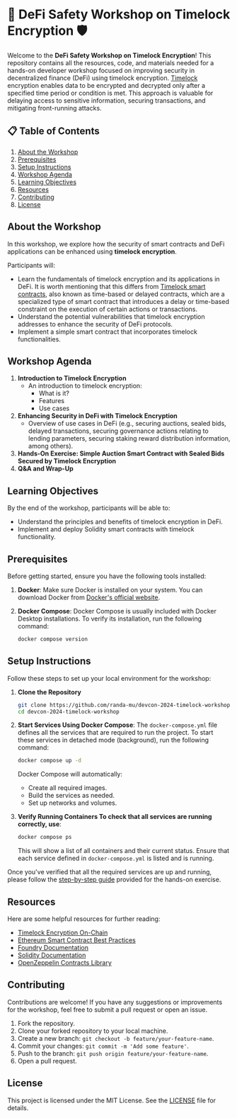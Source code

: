 # 🏦 DeFi Safety Workshop on Timelock Encryption 🛡️

Welcome to the **DeFi Safety Workshop on Timelock Encryption**! This repository contains all the resources, code, and materials needed for a hands-on developer workshop focused on improving security in decentralized finance (DeFi) using timelock encryption. [Timelock](https://randa.mu/features/timelock-encryption-on-chain) encryption enables data to be encrypted and decrypted only after a specified time period or condition is met. This approach is valuable for delaying access to sensitive information, securing transactions, and mitigating front-running attacks.

## 📋 Table of Contents
1. [About the Workshop](#about-the-workshop)
2. [Prerequisites](#prerequisites)
3. [Setup Instructions](#setup-instructions)
4. [Workshop Agenda](#workshop-agenda)
5. [Learning Objectives](#learning-objectives)
6. [Resources](#resources)
7. [Contributing](#contributing)
8. [License](#license)

## About the Workshop

In this workshop, we explore how the security of smart contracts and DeFi applications can be enhanced using **timelock encryption**.

Participants will:
- Learn the fundamentals of timelock encryption and its applications in DeFi. It is worth mentioning that this differs from [Timelock smart contracts](https://www.lcx.com/introduction-to-timelock-smart-contracts/), also known as time-based or delayed contracts, which are a specialized type of smart contract that introduces a delay or time-based constraint on the execution of certain actions or transactions.
- Understand the potential vulnerabilities that timelock encryption addresses to enhance the security of DeFi protocols.
- Implement a simple smart contract that incorporates timelock functionalities.

## Workshop Agenda

1. **Introduction to Timelock Encryption**
    - An introduction to timelock encryption:
        - What is it?
        - Features
        - Use cases
2. **Enhancing Security in DeFi with Timelock Encryption**
    - Overview of use cases in DeFi (e.g., securing auctions, sealed bids, delayed transactions, securing governance actions relating to lending parameters, securing staking reward distribution information, among others).
3. **Hands-On Exercise: Simple Auction Smart Contract with Sealed Bids Secured by Timelock Encryption**
4. **Q&A and Wrap-Up**

## Learning Objectives

By the end of the workshop, participants will be able to:
- Understand the principles and benefits of timelock encryption in DeFi.
- Implement and deploy Solidity smart contracts with timelock functionality.


## Prerequisites

Before getting started, ensure you have the following tools installed:

1. **Docker**: Make sure Docker is installed on your system. You can download Docker from [Docker's official website](https://www.docker.com/get-started).
   
2. **Docker Compose**: Docker Compose is usually included with Docker Desktop installations. To verify its installation, run the following command:
   ```bash
   docker compose version
   ```

## Setup Instructions

Follow these steps to set up your local environment for the workshop:

1. **Clone the Repository**
    ```bash
    git clone https://github.com/randa-mu/devcon-2024-timelock-workshop.git
    cd devcon-2024-timelock-workshop
    ```

2. **Start Services Using Docker Compose**: The `docker-compose.yml` file defines all the services that are required to run the project. To start these services in detached mode (background), run the following command:
    ```bash
    docker compose up -d
    ```
    Docker Compose will automatically:
    - Create all required images.
    - Build the services as needed.
    - Set up networks and volumes.

3. **Verify Running Containers
To check that all services are running correctly, use**:
    ```bash
    docker compose ps
    ```

    This will show a list of all containers and their current status. Ensure that each service defined in `docker-compose.yml` is listed and is running.

Once you've verified that all the required services are up and running, please follow the [step-by-step guide](STEP_BY_STEP_GUIDE.md) provided for the hands-on exercise. 


## Resources

Here are some helpful resources for further reading:
- [Timelock Encryption On-Chain](https://randa.mu/features/timelock-encryption-on-chain)
- [Ethereum Smart Contract Best Practices](https://consensys.github.io/smart-contract-best-practices/)
- [Foundry Documentation](https://book.getfoundry.sh/)
- [Solidity Documentation](https://docs.soliditylang.org/)
- [OpenZeppelin Contracts Library](https://docs.openzeppelin.com/contracts/)

## Contributing

Contributions are welcome! If you have any suggestions or improvements for the workshop, feel free to submit a pull request or open an issue.

1. Fork the repository.
2. Clone your forked repository to your local machine.
3. Create a new branch: `git checkout -b feature/your-feature-name`.
4. Commit your changes: `git commit -m 'Add some feature'`.
5. Push to the branch: `git push origin feature/your-feature-name`.
6. Open a pull request.


## License

This project is licensed under the MIT License. See the [LICENSE](LICENSE) file for details.

